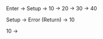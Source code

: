 Enter -> Setup 
      -> 10
      -> 20
      -> 30
      -> 40

Setup -> Error (Return)
      -> 10

10 -> 
      